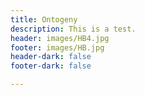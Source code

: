```yaml
---
title: Ontogeny
description: This is a test.
header: images/HB4.jpg
footer: images/HB.jpg
header-dark: false
footer-dark: false

---
```

​

